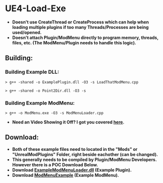 # UE4-Load-Exe
- **Doesn't use CreateThread or CreateProcess which can help when loading multiple plugins if too many Threads/Processes are being used/opened.**
- **Doesn't attach Plugin/ModMenu directly to program memory, threads, files, etc. (The ModMenu/Plugin needs to handle this logic).**

## Building:
### Building Example DLL:
```
> g++ -shared -o ExamplePlugin.dll -O3 -s LoadThatModMenu.cpp
```
```
> g++ -shared -o Point2Dir.dll -O3 -s 
```
### Building Example ModMenu:
```
> g++ -o ModMenu.exe -O3 -s ModMenuLoader.cpp
```

- **Need an Video Showing it Off? I got you covered [here](https://youtu.be/QZRqSOC6Bpw?si=0Eg_uDVFtrz_MRDQ).**

## Download:
- **Both of these example files need to located in the "Mods" or "UnrealModPlugins" Folder, right beside eachother (can be changed).**
- **This generally needs to be compiled by Plugin/ModMenu Developers. However there is a POC Download Below.**
- **Download [ExampleModMenuLoader.dll](https://github.com/Cracko298/UE4-Load-Exe/releases/download/ExampleRelease/ExampleModMenuLoader.dll) (Example Plugin).**
- **Download [ModMenuExample](https://github.com/Cracko298/UE4-Load-Exe/releases/download/ExampleRelease/ModMenuExample.exe) (Example ModMenu).**

